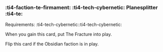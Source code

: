 ### :ti4-faction-te-firmament: :ti4-tech-cybernetic: **Planesplitter** :ti4-te:

Requirements: :ti4-tech-cybernetic::ti4-tech-cybernetic:

When you gain this card, put The Fracture into play.

Flip this card if the Obsidian faction is in play.
